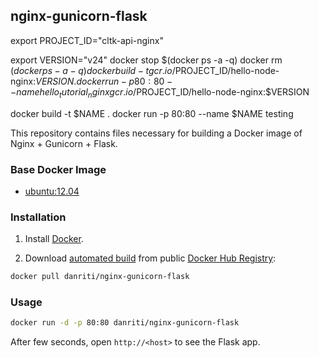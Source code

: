 ## nginx-gunicorn-flask



export PROJECT_ID="cltk-api-nginx"

export VERSION="v24"
docker stop $(docker ps -a -q)
docker rm $(docker ps -a -q)
docker build -t gcr.io/$PROJECT_ID/hello-node-nginx:$VERSION .
docker run -p 80:80 --name hello_tutorial_nginx gcr.io/$PROJECT_ID/hello-node-nginx:$VERSION


docker build -t $NAME .
docker run -p 80:80 --name $NAME testing


This repository contains files necessary for building a Docker image of
Nginx + Gunicorn + Flask.


### Base Docker Image

* [ubuntu:12.04](https://registry.hub.docker.com/_/ubuntu/)


### Installation

1. Install [Docker](https://www.docker.com/).

2. Download [automated build](https://registry.hub.docker.com/u/danriti/nginx-gunicorn-flask/) from public [Docker Hub Registry](https://registry.hub.docker.com/):

```bash
docker pull danriti/nginx-gunicorn-flask
```


### Usage

```bash
docker run -d -p 80:80 danriti/nginx-gunicorn-flask
```

After few seconds, open `http://<host>` to see the Flask app.
